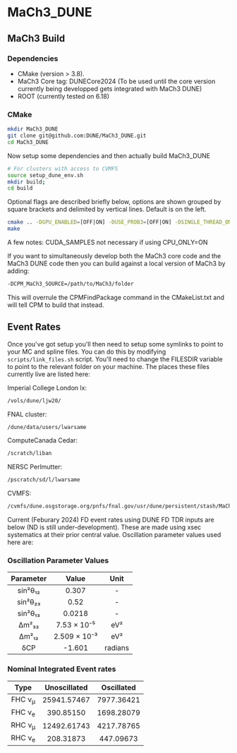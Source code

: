 # MaCh3_DUNE

## MaCh3 Build

### Dependencies

- CMake (version > 3.8).
- MaCh3 Core tag: DUNECore2024 (To be used until the core version currently being developped gets integrated with MaCh3 DUNE)
- ROOT (currently tested on 6.18)

### CMake

```bash
mkdir MaCh3_DUNE
git clone git@github.com:DUNE/MaCh3_DUNE.git
cd MaCh3_DUNE
```

Now setup some dependencies and then actually build MaCh3_DUNE

```bash
# For clusters with access to CVMFS
source setup_dune_env.sh
mkdir build;
cd build
```

Optional flags are described briefly below, options are shown grouped by square brackets and delimited by vertical lines. Default is on the left.

```bash
cmake .. -DGPU_ENABLED=[OFF|ON] -DUSE_PROB3=[OFF|ON] -DSINGLE_THREAD_ONLY=[OFF|ON] -DDEBUG_ENABLED=[OFF|ON] 
make
```

A few notes:
CUDA_SAMPLES not necessary if using CPU_ONLY=ON

If you want to simultaneously develop both the MaCh3 core code and the MaCh3 DUNE code then you can build against a local version of MaCh3 by adding:

```bash
-DCPM_MaCh3_SOURCE=/path/to/MaCh3/folder
```

This will overrule the CPMFindPackage command in the CMakeList.txt and will tell CPM to build that instead.

## Event Rates

Once you've got setup you'll then need to setup some symlinks to point to your MC and spline files. You can do this by modifying `scripts/link_files.sh` script. You'll need to change the FILESDIR variable to point to the relevant folder on your machine. The places these files currently live are listed here:

Imperial College London lx:
```bash
/vols/dune/ljw20/
```

FNAL cluster:
```bash
/dune/data/users/lwarsame
```

ComputeCanada Cedar:
```bash
/scratch/liban
```

NERSC Perlmutter:
```bash
/pscratch/sd/l/lwarsame
```

CVMFS:
```bash
/cvmfs/dune.osgstorage.org/pnfs/fnal.gov/usr/dune/persistent/stash/MaCh3/inputs/TDR/v2
```

Current (Feburary 2024) FD event rates using DUNE FD TDR inputs are below (ND is still under-development). These are made using xsec systematics at their prior central value. Oscillation parameter values used here are:

### Oscillation Parameter Values
<div align="center">

|     Parameter     |       Value       |     Unit     |
|:-----------------:|:-----------------:|:------------:|
|     sin²θ₁₂       |       0.307       |      -       |
|     sin²θ₂₃       |       0.52        |      -       |
|     sin²θ₁₃       |       0.0218      |      -       |
|     Δm²₃₂         |    7.53 × 10⁻⁵    |     eV²      |
|     Δm²₁₂         |    2.509 × 10⁻³   |     eV²      |
|     δCP           |      -1.601       |   radians    |

</div>

### Nominal Integrated Event rates

<div align="center">

|       Type        |     Unoscillated     |     Oscillated     |
|:-----------------:|:-------------------:|:-----------------:|
| FHC ν<sub>μ</sub> |     25941.57467     |     7977.36421    |
| FHC ν<sub>e</sub> |      390.85150      |     1698.28079    |
| RHC ν<sub>μ</sub> |     12492.61743     |     4217.78765    |
| RHC ν<sub>e</sub> |      208.31873      |     447.09673     |

</div>

